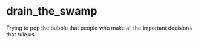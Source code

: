 # drain_the_swamp
Trying to pop the bubble that people who make all the important decisions that rule us.
